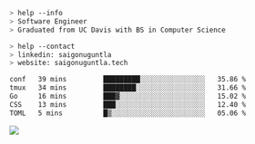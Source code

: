 ```bash
> help --info
> Software Engineer
> Graduated from UC Davis with BS in Computer Science
```

```bash
> help --contact
> linkedin: saigonuguntla
> website: saigonuguntla.tech
```

<!--START_SECTION:waka-->

```txt
conf   39 mins         █████████░░░░░░░░░░░░░░░░   35.86 %
tmux   34 mins         ████████░░░░░░░░░░░░░░░░░   31.66 %
Go     16 mins         ███▓░░░░░░░░░░░░░░░░░░░░░   15.02 %
CSS    13 mins         ███░░░░░░░░░░░░░░░░░░░░░░   12.40 %
TOML   5 mins          █▒░░░░░░░░░░░░░░░░░░░░░░░   05.06 %
```

<!--END_SECTION:waka-->

![](https://komarev.com/ghpvc/?username=saigonu&color=6A8AFF)
